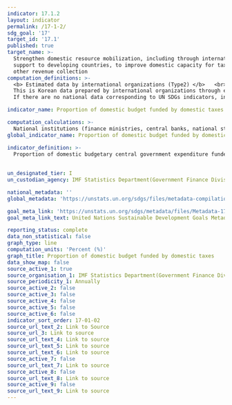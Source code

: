 ```yaml
---
indicator: 17.1.2
layout: indicator
permalink: /17-1-2/
sdg_goal: '17'
target_id: '17.1'
published: true
target_name: >-
  Strengthen domestic resource mobilization, including through international
  support to developing countries, to improve domestic capacity for tax and
  other revenue collection
computation_definitions: >-
  <b> Estimated data by international organizations (Type2) </b>   <br>
  This is Korean data prepared by international organizations through estimation and modeling. <br>
  If there are no national data corresponding to UN SDGs indicators, international data are available for monitoring.

indicator_name: Proportion of domestic budget funded by domestic taxes

computation_calculations: >-
  National institutions (finance ministries, central banks, national statistical offices, etc.) collect and submit data guided by the IMF GFS manual
global_indicator_name: Proportion of domestic budget funded by domestic taxes

indicator_definition: >-
  Proportion of domestic budgetary central government expenditure funded by taxes. Budgetary central government, described by the IMF in GFSM 2014 refers to the agencies that encompasses the fundamental activities of the national executive, legislative, and judiciary powers. The budgetary central government’s revenue (and expense) are normally regulated and controlled by a ministry of finance, or its functional equivalent, by means of a budget approved by the legislature. 
  
  
un_designated_tier: I
un_custodian_agency: IMF Statistics Department(Government Finance Division)

national_metadata: ''
global_metadata: 'https://unstats.un.org/sdgs/files/metadata-compilation/Metadata-Goal-17.pdf'

goal_meta_link: 'https://unstats.un.org/sdgs/metadata/files/Metadata-17-01-02.pdf'
goal_meta_link_text: United Nations Sustainable Development Goals Metadata (PDF 469 KB)

reporting_status: complete
data_non_statistical: false
graph_type: line
computation_units: 'Percent (%)'
graph_title: Proportion of domestic budget funded by domestic taxes
data_show_map: false
source_active_1: true
source_organisation_1: IMF Statistics Department(Government Finance Division)
source_periodicity_1: Annually 
source_active_2: false
source_active_3: false
source_active_4: false
source_active_5: false
source_active_6: false
indicator_sort_order: 17-01-02
source_url_text_2: Link to Source
source_url_3: Link to source
source_url_text_4: Link to source
source_url_text_5: Link to source
source_url_text_6: Link to source
source_active_7: false
source_url_text_7: Link to source
source_active_8: false
source_url_text_8: Link to source
source_active_9: false
source_url_text_9: Link to source
---
```

